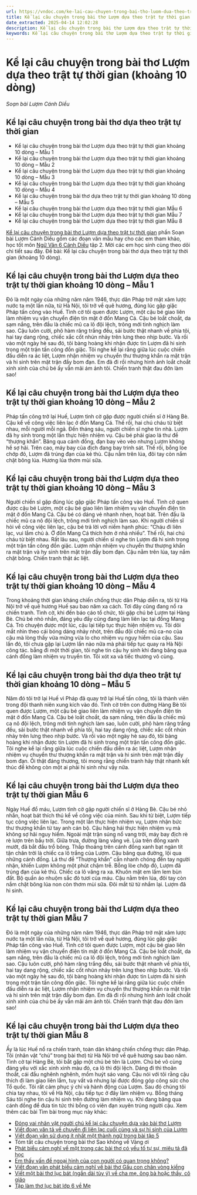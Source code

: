 ```yaml
---
url: https://vndoc.com/ke-lai-cau-chuyen-trong-bai-tho-luom-dua-theo-trat-tu-thoi-gian-252329
title: Kể lại câu chuyện trong bài thơ Lượm dựa theo trật tự thời gian (khoảng 10 dòng) - Soạn bài Lượm Cánh Diều - VnDoc.com
date_extracted: 2025-04-14 12:02:28
description: Kể lại câu chuyện trong bài thơ Lượm dựa theo trật tự thời gian (khoảng 10 dòng) sách Ngữ Văn lớp 6 Cánh Diều tập 2. Mời các bạn học sinh cùng theo dõi.
keywords: Kể lại câu chuyện trong bài thơ Lượm dựa theo trật tự thời gian,Kể lại câu chuyện trong bài thơ dựa theo trật tự thời gian khoảng 10 dòng,Soạn bài Lượm,Soạn bài Lượm Cánh Diều,soạn văn Lượm,soạn văn 6 Lượm,soạn bài Lượm lớp 6,bài Lượm lớp 6,ngữ văn 6 Lượm,ngữ văn lớp 6 cánh diều,kể lại câu chuyện lượm
---
```


# Kể lại câu chuyện trong bài thơ Lượm dựa theo trật tự thời gian \(khoảng 10 dòng\)
_Soạn bài Lượm Cánh Diều_
## Kể lại câu chuyện trong bài thơ dựa theo trật tự thời gian
  * Kể lại câu chuyện trong bài thơ Lượm dựa theo trật tự thời gian khoảng 10 dòng – Mẫu 1
  * Kể lại câu chuyện trong bài thơ Lượm dựa theo trật tự thời gian khoảng 10 dòng – Mẫu 2
  * Kể lại câu chuyện trong bài thơ Lượm dựa theo trật tự thời gian khoảng 10 dòng – Mẫu 3
  * Kể lại câu chuyện trong bài thơ Lượm dựa theo trật tự thời gian khoảng 10 dòng – Mẫu 4
  * Kể lại câu chuyện trong bài thơ dựa theo trật tự thời gian khoảng 10 dòng – Mẫu 5
  * Kể lại câu chuyện trong bài thơ Lượm dựa theo trật tự thời gian Mẫu 6
  * Kể lại câu chuyện trong bài thơ Lượm dựa theo trật tự thời gian Mẫu 7
  * Kể lại câu chuyện trong bài thơ Lượm dựa theo trật tự thời gian Mẫu 8

[Kể lại câu chuyện trong bài thơ Lượm dựa theo trật tự thời gian](<https://vndoc.com/ke-lai-cau-chuyen-trong-bai-tho-luom-dua-theo-trat-tu-thoi-gian-252329>) phần Soạn bài Lượm Cánh Diều gồm các đoạn văn mẫu hay cho các em tham khảo, học tốt môn [Ngữ Văn 6 Cánh Diều](<https://vndoc.com/ngu-van-6-sach-canh-dieu>) tập 2. Mời các em học sinh cùng theo dõi chi tiết sau đây.
Đề bài: Kể lại câu chuyện trong bài thơ dựa theo trật tự thời gian \(khoảng 10 dòng\).
## Kể lại câu chuyện trong bài thơ Lượm dựa theo trật tự thời gian khoảng 10 dòng – Mẫu 1
Đó là một ngày của những năm năm 1946, thực dân Pháp trở mặt xâm lược nước ta một lần nữa, từ Hà Nội, tôi trở về quê hương, đúng lúc gặp giặc Pháp tấn công vào Huế. Tình cờ tôi quen được Lượm, một cậu bé giao liên làm nhiệm vụ vận chuyển điện tín mật ở đồn Mang Cá. Cậu bé loắt choắt, da sạm nắng, trên đầu là chiếc mũ ca lô đội lệch, trông mới tinh nghịch làm sao. Cậu luôn cười, phô hàm răng trắng đều, sải bước thật nhanh về phía tôi, hai tay dang rộng, chiếc xắc cốt nhún nhảy trên lưng theo nhịp bước. Và rồi vào một ngày hè sau đó, tôi bàng hoàng khi nhận được tin Lượm đã hi sinh trong một trận tấn công đồn giặc. Tôi nghe kể lại rằng giữa lúc cuộc chiến đấu diễn ra ác liệt, Lượm nhận nhiệm vụ chuyển thư thượng khẩn ra mặt trận và hi sinh trên mặt trận đầy bom đạn. Em đã đi rồi nhưng hình ảnh loắt choắt xinh xinh của chú bé ấy vẫn mãi ám ảnh tôi. Chiến tranh thật đau đớn làm sao\!
## **Kể lại câu chuyện trong bài thơ Lượm dựa theo trật tự thời gian khoảng 10 dòng – Mẫu 2**
Pháp tấn công trở lại Huế, Lượm tình cờ gặp được người chiến sĩ ở Hàng Bè. Cậu kể về công việc liên lạc ở đồn Mang Cá. Thế rồi, hai chú cháu từ biệt nhau, mỗi người mỗi ngả. Đến tháng sáu, người chiến sĩ nghe tin nhà. Lượm đã hy sinh trong một lần thực hiện nhiệm vụ. Cậu bé phải giao lá thư đề “thượng khẩn”. Băng qua cánh đồng, đạn bay vèo vèo nhưng Lượm không hề sợ hãi. Trên cao, máy bay của địch đang bay trinh sát. Thế rồi, bỗng lòe chớp đỏ, Lượm đã trúng đạn của kẻ thù. Cậu nằm trên lúa, đôi tay còn nắm chặt bông lúa. Hương lúa thơm mùi sữa.
## Kể lại câu chuyện trong bài thơ Lượm dựa theo trật tự thời gian khoảng 10 dòng – Mẫu 3
Người chiến sĩ gặp đúng lúc gặp giặc Pháp tấn công vào Huế. Tình cờ quen được cậu bé Lượm, một cậu bé giao liên làm nhiệm vụ vận chuyển điện tín mật ở đồn Mang Cá. Cậu bé có dáng vẻ nhanh nhẹn, hoạt bát. Trên đầu là chiếc mũ ca nô đội lệch, trông mới tinh nghịch làm sao. Khi người chiến sĩ hỏi về công việc liên lạc, cậu bé trả lời với niềm hạnh phúc: “Cháu đi liên lạc, vui lắm chú à. Ở đồn Mang Cá thích hơn ở nhà nhiều”. Thế rồi, hai chú cháu từ biệt nhau. Rất lâu sau, người chiến sĩ nghe tin Lượm đã hi sinh trong một trận tấn công đồn giặc. Lượm nhận nhiệm vụ chuyển thư thượng khẩn ra mặt trận và hy sinh trên mặt trận đầy bom đạn. Cậu nằm trên lúa, tay nắm chặt bông. Chiến tranh thật ác liệt.
## Kể lại câu chuyện trong bài thơ Lượm dựa theo trật tự thời gian khoảng 10 dòng – Mẫu 4
Trong khoảng thời gian kháng chiến chống thực dân Pháp diễn ra, tôi từ Hà Nội trở về quê hương Huế sau bao năm xa cách. Tơi đây cũng đang nổ ra chiến tranh. Tình cờ, khi đến báo cáo tổ chức, tôi gặp chú bé Lượm tại Hàng Bè. Chú bé nhỏ nhắn, đáng yêu đấy cũng đang làm liên lạc tại đồng Mang Cá. Trò chuyện được một lúc, cậu lại tiếp tục thực hiện nhiệm vụ. Tôi dõi mắt nhìn theo cái bóng dáng nhảy nhót, trên đầu đội chiếc mũ ca-no của cậu mà lòng thấy vừa mừng vừa lo cho nhiệm vụ nguy hiểm của cậu. Sau lần đó, tôi chưa gặp lại Lượm lần nào nữa mà phải tiếp tục quay ra Hà Nội công tác. bẵng đi một thời gian, tôi nghe tin cậu hy sinh khi đang băng qua cánh đồng làm nhiệm vụ truyền tin. Tôi xót xa và tiếc thương vô cùng.
## Kể lại câu chuyện trong bài thơ dựa theo trật tự thời gian khoảng 10 dòng – Mẫu 5
Năm đó tôi trở lại Huế vì Pháp đã quay trở lại Huế tấn công, tôi là thành viên trong đội thanh niên xung kích vào đó. Tình cờ trên con đường Hàng Bè tôi quen được Lượm, một cậu bé giao liên làm nhiệm vụ vận chuyển điện tín mật ở đồn Mang Cá. Cậu bé loắt choắt, da sạm nắng, trên đầu là chiếc mũ ca nô đội lệch, trông mới tinh nghịch làm sao, luôn cười, phô hàm răng trắng đều, sải bước thật nhanh về phía tôi, hai tay dang rộng, chiếc xắc cốt nhún nhảy trên lưng theo nhịp bước. Và rồi vào một ngày hè sau đó, tôi bàng hoàng khi nhận được tin Lượm đã hi sinh trong một trận tấn công đồn giặc. Tôi nghe kể lại rằng giữa lúc cuộc chiến đấu diễn ra ác liệt, Lượm nhận nhiệm vụ chuyển thư thượng khẩn ra mặt trận và hi sinh trên mặt trận đầy bom đạn. Ôi thật đáng thương, tôi mong rằng chiến tranh hãy thật nhanh kết thúc để không còn một ai phải hi sinh như vậy nữa.
## **Kể lại câu chuyện trong bài thơ Lượm dựa theo trật tự thời gian Mẫu 6**
Ngày Huế đổ máu, Lượm tình cờ gặp người chiến sĩ ở Hàng Bè. Cậu bé nhỏ nhắn, hoạt bát thích thú kể về công việc của mình. Sau khi từ biệt, Lượm tiếp tục công việc liên lạc. Trong một lần thực hiện nhiệm vụ, Lượm nhận bức thư thượng khẩn từ tay anh cán bộ. Cậu hăng hái thực hiện nhiệm vụ mà không sợ hãi nguy hiểm. Ngoài mặt trận súng nổ vang trời, máy bay địch rè rè lượn trên bầu trời. Giữa trưa, đường làng vắng vẻ. Lúa trên đồng xanh mướt, đã bắt đầu trổ bông. Thấp thoáng trên cánh đồng xanh bạt ngàn tít tận chân trời là chiếc ca lô trắng của Lượm. Cậu băng qua đường, lội qua những cánh đồng. Lá thư đề “Thượng khẩn” cần nhanh chóng đến tay người nhận, khiến Lượm không một phút chậm trễ. Bỗng lòe chớp đỏ, Lượm đã trúng đạn của kẻ thù. Chiếc ca lô văng ra xa. Khuôn mặt em lấm lem bùn đất. Bộ quần áo nhuộm sắc đỏ tươi của máu. Cậu nằm trên lúa, đôi tay còn nắm chặt bông lúa non còn thơm mùi sữa. Đôi mắt từ từ nhắm lại. Lượm đã hi sinh.
## **Kể lại câu chuyện trong bài thơ Lượm dựa theo trật tự thời gian Mẫu 7**
Đó là một ngày của những năm năm 1946, thực dân Pháp trở mặt xâm lược nước ta một lần nữa, từ Hà Nội, tôi trở về quê hương, đúng lúc gặp giặc Pháp tấn công vào Huế. Tình cờ tôi quen được Lượm, một cậu bé giao liên làm nhiệm vụ vận chuyển điện tín mật ở đồn Mang Cá. Cậu bé loắt choắt, da sạm nắng, trên đầu là chiếc mũ ca lô đội lệch, trông mới tinh nghịch làm sao. Cậu luôn cười, phô hàm răng trắng đều, sải bước thật nhanh về phía tôi, hai tay dang rộng, chiếc xắc cốt nhún nhảy trên lưng theo nhịp bước. Và rồi vào một ngày hè sau đó, tôi bàng hoàng khi nhận được tin Lượm đã hi sinh trong một trận tấn công đồn giặc. Tôi nghe kể lại rằng giữa lúc cuộc chiến đấu diễn ra ác liệt, Lượm nhận nhiệm vụ chuyển thư thượng khẩn ra mặt trận và hi sinh trên mặt trận đầy bom đạn. Em đã đi rồi nhưng hình ảnh loắt choắt xinh xinh của chú bé ấy vẫn mãi ám ảnh tôi. Chiến tranh thật đau đớn làm sao\!
## **Kể lại câu chuyện trong bài thơ Lượm dựa theo trật tự thời gian Mẫu 8**
Ấy là lúc Huế nổ ra chiến tranh, toàn dân kháng chiến chống thực dân Pháp. Tôi \(nhân vật “chú” trong bài thơ\) từ Hà Nội trở về quê hương sau bao năm. Tình cờ tại Hàng Bè, tôi bắt gặp một chú bé tên là Lượm. Chú bé vô cùng đáng yêu với xắc xinh xinh màu đỏ, ca lô thì đội lệch. Dáng đi thì thoăn thoắt, cái đầu nghênh nghênh, mồm huýt sáo vang. Cậu nói với tôi rằng cậu thích đi làm giao liên lắm, tuy vất vả nhưng lại được đóng góp công sức cho Tổ quốc. Tôi rất cảm phục ý chí và hành động của Lượm. Sau đó chúng tôi chia tay nhau, tôi về Hà Nội, cậu tiếp tục ở đây làm nhiệm vụ. Bỗng tháng Sáu tôi nghe tin cậu hi sinh trên đường làm nhiệm vụ. Khi đang băng qua cánh đồng để đưa tin tức thì bỗng có viên đạn xuyên trúng người cậu.
Xem thêm các bài Tìm bài trong mục này khác:
  * [Đóng vai nhân vật người chú kể lại câu chuyện dựa vào bài thơ Lượm](</dong-vai-nhan-vat-nguoi-chu-ke-lai-cau-chuyen-dua-vao-bai-tho-luom-169006>)
  * [Viết đoạn văn tả về chuyến đi liên lạc cuối cùng và sự hi sinh của Lượm](</viet-doan-van-ta-ve-chuyen-di-lien-lac-cuoi-cung-va-su-hi-sinh-cua-luom-164702>)
  * [Viết đoạn văn sử dụng ít nhất một thành ngữ trong bài tập 5](</viet-mot-doan-van-trong-do-su-dung-it-nhat-mot-thanh-ngu-trong-bai-tap-5-251668>)
  * Tóm tắt câu chuyện trong bài thơ Sao không về Vàng ơi
  * [Phát biểu cảm nghĩ về một trong các bài thơ có yếu tố tự sự, miêu tả đã học](</viet-doan-van-phat-bieu-cam-nghi-ve-mot-trong-cac-bai-tho-co-yeu-to-tu-su-mieu-ta-251672>)
  * [Em thấy vấn đề ngoại hình của con người có quan trọng không?](</sau-khi-doc-bai-tho-gau-con-chan-vong-kieng-em-thay-van-de-ngoai-hinh-cua-con-nguoi-co-quan-trong-khong-251749>)
  * [Viết đoạn văn phát biểu cảm nghĩ về bài thơ Gấu con chân vòng kiềng](</viet-doan-van-phat-bieu-cam-nghi-ve-bai-tho-gau-con-chan-vong-kieng-289625>)
  * [Viết một bài thơ lục bát \(ngắn dài tùy ý\) về cha mẹ, ông bà hoặc thầy, cô giáo](</viet-mot-bai-tho-luc-bat-ve-cha-me-ong-ba-hoac-thay-co-giao-244083>)
  * [Tập làm thơ lục bát lớp 6 về Mẹ](</tap-lam-tho-luc-bat-lop-6-ve-me-337276>)

